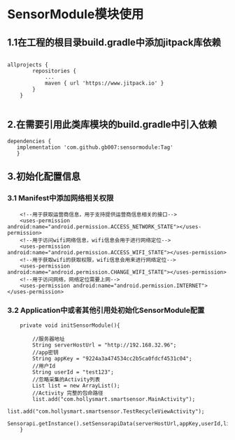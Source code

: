 # SensorModule模块使用

## 1.1在工程的根目录build.gradle中添加jitpack库依赖

````

allprojects {
		repositories {
			...
			maven { url 'https://www.jitpack.io' }
		}
	}
	
````

## 2.在需要引用此类库模块的build.gradle中引入依赖

 ````
dependencies {
	implementation 'com.github.gb007:sensormodule:Tag'
	}

````

## 3.初始化配置信息


### 3.1 Manifest中添加网络相关权限

````
    <!--用于获取运营商信息，用于支持提供运营商信息相关的接口-->
    <uses-permission android:name="android.permission.ACCESS_NETWORK_STATE"></uses-permission>
    <!--用于访问wifi网络信息，wifi信息会用于进行网络定位-->
    <uses-permission android:name="android.permission.ACCESS_WIFI_STATE"></uses-permission>
    <!--用于获取wifi的获取权限，wifi信息会用来进行网络定位-->
    <uses-permission android:name="android.permission.CHANGE_WIFI_STATE"></uses-permission>
    <!--用于访问网络，网络定位需要上网-->
    <uses-permission android:name="android.permission.INTERNET"></uses-permission>

````


### 3.2 Application中或者其他引用处初始化SensorModule配置

````
    private void initSensorModule(){
    
        //服务器地址
        String serverHostUrl = "http://192.168.32.96";
        //app密钥
        String appKey = "9224a3a474534cc2b5ca0fdcf4531c04";
        //用户Id
        String userId = "test123";
        //忽略采集的Activity列表
        List list = new ArrayList();
        //Activity 完整的包命路径
        list.add("com.hollysmart.smartsensor.MainActivity");
        list.add("com.hollysmart.smartsensor.TestRecycleViewActivity");
        Sensorapi.getInstance().setSensorapiData(serverHostUrl,appKey,userId,list,this);
    }

````
